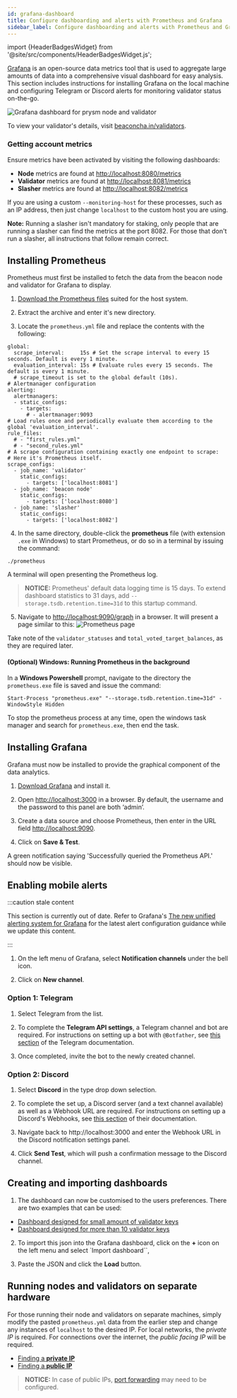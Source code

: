 ```yaml
---
id: grafana-dashboard
title: Configure dashboarding and alerts with Prometheus and Grafana
sidebar_label: Configure dashboarding and alerts with Prometheus and Grafana
---
```


import {HeaderBadgesWidget} from '@site/src/components/HeaderBadgesWidget.js';

<HeaderBadgesWidget />

[Grafana](https://grafana.com/) is an open-source data metrics tool that is used to aggregate large amounts of data into a comprehensive visual dashboard for easy analysis. This section includes instructions for installing Grafana on the local machine and configuring Telegram or Discord alerts for monitoring validator status on-the-go.

![Grafana dashboard for prysm node and validator](/img/dashboard_overview.png "Grafana dashboard for prysm node and validator")

To view your validator's details, visit [beaconcha.in/validators](https://beaconcha.in/validators).

### Getting account metrics
 Ensure metrics have been activated by visiting the following dashboards:
  * **Node** metrics are found at [http://localhost:8080/metrics](http://localhost:8080/metrics)
  * **Validator** metrics are found at [http://localhost:8081/metrics](http://localhost:8081/metrics)
  * **Slasher** metrics are found at [http://localhost:8082/metrics](http://localhost:8081/metrics)

If you are using a custom `--monitoring-host` for these processes, such as an IP address, then just change `localhost` to the custom host you are using. 

**Note:** Running a slasher isn't mandatory for staking, only people that are running a slasher can find the metrics at the port 8082. For those that don't run a slasher, all instructions that follow remain correct.

## Installing Prometheus

Prometheus must first be installed to fetch the data from the beacon node and validator for Grafana to display.

1. [Download the Prometheus files](https://prometheus.io/download/) suited for the host system. 

2. Extract the archive and enter it's new directory. 

3. Locate the `prometheus.yml` file and replace the contents with the following:

```# my global config
global:
  scrape_interval:     15s # Set the scrape interval to every 15 seconds. Default is every 1 minute.
  evaluation_interval: 15s # Evaluate rules every 15 seconds. The default is every 1 minute.
  # scrape_timeout is set to the global default (10s).
# Alertmanager configuration
alerting:
  alertmanagers:
  - static_configs:
    - targets:
      # - alertmanager:9093
# Load rules once and periodically evaluate them according to the global 'evaluation_interval'.
rule_files:
  # - "first_rules.yml"
  # - "second_rules.yml"
# A scrape configuration containing exactly one endpoint to scrape:
# Here it's Prometheus itself.
scrape_configs:
  - job_name: 'validator'
    static_configs:
      - targets: ['localhost:8081']
  - job_name: 'beacon node'
    static_configs:
      - targets: ['localhost:8080']
  - job_name: 'slasher'
    static_configs:
      - targets: ['localhost:8082']
```

4. In the same directory, double-click the **prometheus** file (with extension `.exe` in Windows) to start Prometheus,
or do so in a terminal by issuing the command:
```
./prometheus
```
  A terminal will open presenting the Prometheus log. 
 
  > **NOTICE:** Prometheus' default data logging time is 15 days. To extend dashboard statistics to 31 days, add `--storage.tsdb.retention.time=31d` to this startup command.

5. Navigate to [http://localhost:9090/graph](http://localhost:9090/graph) in a browser. It will present a page similar to this:
![Prometheus page](/img/prometheus_page.png "Prometheus page")

Take note of the `validator_statuses` and `total_voted_target_balances`, as they are required later.

#### (Optional) Windows: Running Prometheus in the background

In a **Windows Powershell** prompt, navigate to the directory the `prometheus.exe` file is saved and issue the command:
```
Start-Process "prometheus.exe" "--storage.tsdb.retention.time=31d" -WindowStyle Hidden
```
To stop the prometheus process at any time, open the windows task manager and search for `prometheus.exe`, then end the task.


## Installing Grafana

Grafana must now be installed to provide the graphical component of the data analytics.

1. [Download Grafana](https://grafana.com/grafana/download) and install it.

2. Open [http://localhost:3000](http://localhost:3000) in a browser. By default, the username and the password to this panel are both ‘admin’.

3. Create a data source and choose Prometheus, then enter in the URL field [http://localhost:9090](http://localhost:9090). 

4. Click on **Save & Test**. 

A green notification saying 'Successfully queried the Prometheus API.' should now be visible.

## Enabling mobile alerts

:::caution stale content

This section is currently out of date. Refer to Grafana's [The new unified alerting system for Grafana](https://grafana.com/blog/2021/06/14/the-new-unified-alerting-system-for-grafana-everything-you-need-to-know/) for the latest alert configuration guidance while we update this content.

:::

1. On the left menu of Grafana, select **Notification channels** under the bell icon. 

2. Click on **New channel**.

### Option 1: Telegram

1. Select Telegram from the list.

2. To complete the **Telegram API settings**, a Telegram channel and bot are required. For instructions on setting up a bot with `@Botfather`, see [this section](https://core.telegram.org/bots#6-botfather) of the Telegram documentation.

3. Once completed, invite the bot to the newly created channel.

### Option 2: Discord

1. Select **Discord** in the type drop down selection. 

2. To complete the set up, a Discord server (and a text channel available) as well as a Webhook URL are required. For instructions on setting up a Discord's Webhooks, see [this section](https://support.discord.com/hc/en-us/articles/228383668-Intro-to-Webhooks) of their documentation.
  
3. Navigate back to http://localhost:3000 and enter the Webhook URL in the Discord notification settings panel. 

4. Click **Send Test**, which will push a confirmation message to the Discord channel.

## Creating and importing dashboards

1. The dashboard can now be customised to the users preferences. There are two examples that can be used:
- [Dashboard designed for small amount of validator keys](/prysm/docs/assets/grafana-dashboards/small_amount_validators.json)
- [Dashboard designed for more than 10 validator keys](/prysm/docs/assets/grafana-dashboards/big_amount_validators.json)

2. To import this json into the Grafana dashboard, click on the **+** icon on the left menu and select `Import dashboard``, 

3. Paste the JSON and click the **Load** button.

## Running nodes and validators on separate hardware

For those running their node and validators on separate machines, simply modify the pasted `prometheus.yml` data from the earlier step and change any instances of `localhost` to the desired IP. For local networks, the _private IP_ is required. For connections over the internet, the _public facing IP_ will be required.

* [Finding a **private IP**](/prysm/docs/prysm-usage/p2p-host-ip/#private-ip-addresses)
* [Finding a **public IP**](/prysm/docs/prysm-usage/p2p-host-ip/#public-ip-addresses)

> **NOTICE:** In case of public IPs, [port forwarding](/prysm/docs/prysm-usage/p2p-host-ip/#port-forwarding) may need to be configured.
